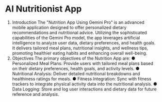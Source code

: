 # AI Nutritionist App
1. Introduction
The "Nutrition App Using Gemini Pro" is an advanced mobile application designed to offer
personalized dietary recommendations and nutritional advice. Utilizing the sophisticated
capabilities of the Gemini Pro model, the app leverages artificial intelligence to analyze user
data, dietary preferences, and health goals. It delivers tailored meal plans, nutritional insights,
and wellness tips, promoting healthier eating habits and enhancing overall well-being.
2. Objectives
The primary objectives of the Nutrition App are:
● Personalized Meal Plans: Provide users with tailored meal plans based on their dietary
preferences, health goals, and activity levels.
● Nutritional Analysis: Deliver detailed nutritional breakdowns and healthiness ratings for
meals.
● Fitness Integration: Sync with fitness trackers to integrate physical activity data into the
nutritional analysis.
● Data Logging: Store and log user interactions and dietary data for future reference and analysis.
